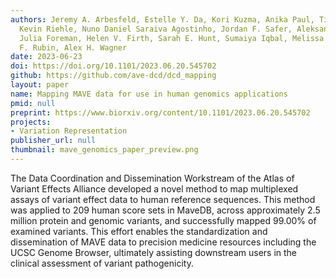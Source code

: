 ```yaml
---
authors: Jeremy A. Arbesfeld, Estelle Y. Da, Kori Kuzma, Anika Paul, Tierra Farris,
  Kevin Riehle, Nuno Daniel Saraiva Agostinho, Jordan F. Safer, Aleksandar Milosavljevic,
  Julia Foreman, Helen V. Firth, Sarah E. Hunt, Sumaiya Iqbal, Melissa Cline, Alan
  F. Rubin, Alex H. Wagner
date: 2023-06-23
doi: https://doi.org/10.1101/2023.06.20.545702
github: https://github.com/ave-dcd/dcd_mapping
layout: paper
name: Mapping MAVE data for use in human genomics applications
pmid: null
preprint: https://www.biorxiv.org/content/10.1101/2023.06.20.545702
projects:
- Variation Representation
publisher_url: null
thumbnail: mave_genomics_paper_preview.png
---
```

The Data Coordination and Dissemination Workstream of the Atlas of Variant Effects Alliance developed a novel method to map multiplexed assays of variant effect data to human reference sequences. This method was applied to 209 human score sets in MaveDB, across approximately 2.5 million protein and genomic variants, and successfully mapped 99.00% of examined variants. This effort enables the standardization and dissemination of MAVE data to precision medicine resources including the UCSC Genome Browser, ultimately assisting downstream users in the clinical assessment of variant pathogenicity.

